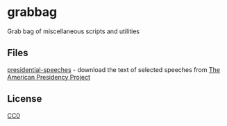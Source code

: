 grabbag
=======

Grab bag of miscellaneous scripts and utilities

## Files

[presidential-speeches](presidential-speeches) - download the text of selected speeches from [The American Presidency Project](http://www.presidency.ucsb.edu/)

## License
[CC0](http://creativecommons.org/publicdomain/zero/1.0/)
